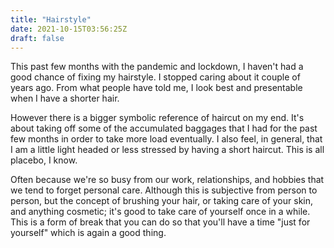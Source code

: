 ```yaml
---
title: "Hairstyle"
date: 2021-10-15T03:56:25Z
draft: false
---
```


This past few months with the pandemic and lockdown, I haven't had a good chance of fixing my hairstyle. I stopped caring about it couple of years ago. From what people have told me, I look best and presentable when I have a shorter hair.

However there is a bigger symbolic reference of haircut on my end. It's about taking off some of the accumulated baggages that I had for the past few months in order to take more load eventually. I also feel, in general, that I am a little light headed or less stressed by having a short haircut. This is all placebo, I know. 

Often because we're so busy from our work, relationships, and hobbies that we tend to forget personal care. Although this is subjective from person to person, but the concept of brushing your hair, or taking care of your skin, and anything cosmetic; it's good to take care of yourself once in a while. This is a form of break that you can do so that you'll have a time "just for yourself" which is again a good thing.